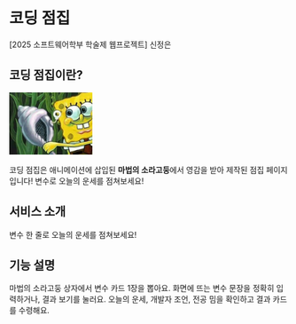 # 코딩 점집
[2025 소프트웨어학부 학술제 웹프로젝트] 신정은

## 코딩 점집이란?
<img src="img/마법의소라고둥.jpeg" alt="마법의소라고둥" width="150">

코딩 점집은 애니메이션에 삽입된 **마법의 소라고둥**에서 영감을 받아 제작된 점집 페이지입니다! 변수로 오늘의 운세를 점쳐보세요!

## 서비스 소개

변수 한 줄로 오늘의 운세를 점쳐보세요!

## 기능 설명

마법의 소라고둥 상자에서 변수 카드 1장을 뽑아요.
화면에 뜨는 변수 문장을 정확히 입력하거나, 결과 보기를 눌러요.
오늘의 운세, 개발자 조언, 전공 밈을 확인하고 결과 카드를 수령해요.
